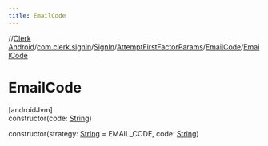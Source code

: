 ```yaml
---
title: EmailCode
---
```

//[Clerk Android](../../../../../index.html)/[com.clerk.signin](../../../index.html)/[SignIn](../../index.html)/[AttemptFirstFactorParams](../index.html)/[EmailCode](index.html)/[EmailCode](-email-code.html)



# EmailCode



[androidJvm]\
constructor(code: [String](https://kotlinlang.org/api/latest/jvm/stdlib/kotlin-stdlib/kotlin/-string/index.html))

constructor(strategy: [String](https://kotlinlang.org/api/latest/jvm/stdlib/kotlin-stdlib/kotlin/-string/index.html) = EMAIL_CODE, code: [String](https://kotlinlang.org/api/latest/jvm/stdlib/kotlin-stdlib/kotlin/-string/index.html))




